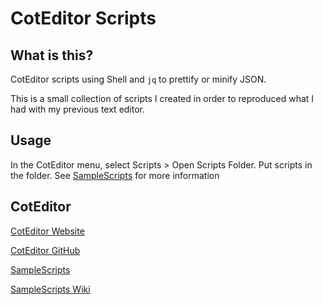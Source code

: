 
# CotEditor Scripts

## What is this?

CotEditor scripts using Shell and `jq` to prettify or minify JSON.

This is a small collection of scripts I created in order to reproduced what I had with my previous text editor.

## Usage

In the CotEditor menu, select Scripts > Open Scripts Folder.
Put scripts in the folder. See [SampleScripts](https://github.com/coteditor/SampleScripts) for more information

## CotEditor

[CotEditor Website](https://coteditor.com/)

[CotEditor GitHub](https://github.com/coteditor/CotEditor)

[SampleScripts](https://github.com/coteditor/SampleScripts)

[SampleScripts Wiki](https://github.com/coteditor/CotEditor/wiki/CotEditor-Scripts)
